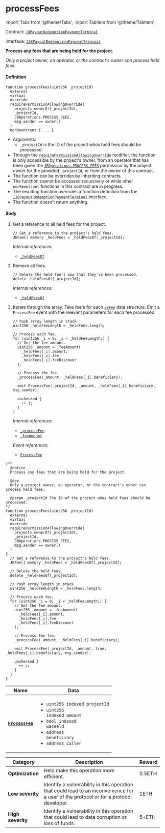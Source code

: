 # processFees

import Tabs from '@theme/Tabs';
import TabItem from '@theme/TabItem';

Contract: [`JBPayoutRedemptionPaymentTerminal`](/docs/v4/deprecated/v2/contracts/or-payment-terminals/or-abstract/jbpayoutredemptionpaymentterminal/README.md)​‌

Interface: [`IJBPayoutRedemptionPaymentTerminal`](/docs/v4/deprecated/v2/interfaces/ijbpayoutredemptionpaymentterminal.md)

<Tabs>
<TabItem value="Step by step" label="Step by step">

**Process any fees that are being held for the project.**

_Only a project owner, an operator, or the contract's owner can process held fees._

#### Definition

```
function processFees(uint256 _projectId)
  external
  virtual
  override
  requirePermissionAllowingOverride(
    projects.ownerOf(_projectId),
    _projectId,
    JBOperations.PROCESS_FEES,
    msg.sender == owner()
  )
  nonReentrant { ... }
```

* Arguments:
  * `_projectId` is the ID of the project whos held fees should be processed.
* Through the [`requirePermissionAllowingOverride`](/docs/v4/deprecated/v2/contracts/or-abstract/jboperatable/modifiers/requirepermissionallowingoverride.md) modifier, the function is only accessible by the project's owner, from an operator that has been given the [`JBOperations.PROCESS_FEES`](/docs/v4/deprecated/v2/libraries/jboperations.md) permission by the project owner for the provided `_projectId`, or from the owner of this contract.
* The function can be overriden by inheriting contracts.
* The function cannot be accessed recursively or while other `nonReentrant` functions in this contract are in progress.
* The resulting function overrides a function definition from the [`IJBPayoutRedemptionPaymentTerminal`](/docs/v4/deprecated/v2/interfaces/ijbpayoutredemptionpaymentterminal.md) interface.
* The function doesn't return anything.

#### Body

1.  Get a reference to all held fees for the project.

    ```
    // Get a reference to the project's held fees.
    JBFee[] memory _heldFees = _heldFeesOf[_projectId];
    ```

    _Internal references:_

    * [`_heldFeesOf`](/docs/v4/deprecated/v2/contracts/or-payment-terminals/or-abstract/jbpayoutredemptionpaymentterminal/properties/-_heldfeesof.md)
2.  Remove all fees.

    ```
    // Delete the held fee's now that they've been processed.
    delete _heldFeesOf[_projectId];
    ```

    _Internal references:_

    * [`_heldFeesOf`](/docs/v4/deprecated/v2/contracts/or-payment-terminals/or-abstract/jbpayoutredemptionpaymentterminal/properties/-_heldfeesof.md)
2.  Iterate through the array. Take fee's for each [`JBFee`](/docs/v4/deprecated/v2/data-structures/jbfee.md) data structure. Emit a `ProcessFee` event with the relevant parameters for each fee processed.

    ```
    // Push array length in stack
    uint256 _heldFeeLength = _heldFees.length;

    // Process each fee.
    for (uint256 _i = 0; _i < _heldFeeLength;) {
      // Get the fee amount.
      uint256 _amount = _feeAmount(
        _heldFees[_i].amount,
        _heldFees[_i].fee,
        _heldFees[_i].feeDiscount
      );

      // Process the fee.
      _processFee(_amount, _heldFees[_i].beneficiary);

      emit ProcessFee(_projectId, _amount, _heldFees[_i].beneficiary, msg.sender);

      unchecked {
        ++_i;
      }
    }
    ```

    _Internal references:_

    * [`_processFee`](/docs/v4/deprecated/v2/contracts/or-payment-terminals/or-abstract/jbpayoutredemptionpaymentterminal/write/-_processfee.md)
    * [`_feeAmount`](/docs/v4/deprecated/v2/contracts/or-payment-terminals/or-abstract/jbpayoutredemptionpaymentterminal/read/-_feeamount.md)

    _Event references:_

    * [`ProcessFee`](/docs/v4/deprecated/v2/contracts/or-payment-terminals/or-abstract/jbpayoutredemptionpaymentterminal/events/processfee.md)

</TabItem>

<TabItem value="Code" label="Code">

```
/**
  @notice
  Process any fees that are being held for the project.

  @dev
  Only a project owner, an operator, or the contract's owner can process held fees.

  @param _projectId The ID of the project whos held fees should be processed.
*/
function processFees(uint256 _projectId)
  external
  virtual
  override
  requirePermissionAllowingOverride(
    projects.ownerOf(_projectId),
    _projectId,
    JBOperations.PROCESS_FEES,
    msg.sender == owner()
  )
{
  // Get a reference to the project's held fees.
  JBFee[] memory _heldFees = _heldFeesOf[_projectId];

  // Delete the held fees.
  delete _heldFeesOf[_projectId];

  // Push array length in stack
  uint256 _heldFeeLength = _heldFees.length;

  // Process each fee.
  for (uint256 _i = 0; _i < _heldFeeLength;) {
    // Get the fee amount.
    uint256 _amount = _feeAmount(
      _heldFees[_i].amount,
      _heldFees[_i].fee,
      _heldFees[_i].feeDiscount
    );

    // Process the fee.
    _processFee(_amount, _heldFees[_i].beneficiary);

    emit ProcessFee(_projectId, _amount, true, _heldFees[_i].beneficiary, msg.sender);

    unchecked {
      ++_i;
    }
  }
}
```

</TabItem>

<TabItem value="Events" label="Events">

| Name                                          | Data                                                                                                                                                       |
| --------------------------------------------- | ---------------------------------------------------------------------------------------------------------------------------------------------------------- |
| [**`ProcessFee`**](/docs/v4/deprecated/v2/contracts/or-payment-terminals/or-abstract/jbpayoutredemptionpaymentterminal/events/processfee.md)                         | <ul><li><code>uint256 indexed projectId</code></li><li><code>uint256 indexed amount</code></li><li><code>bool indexed wasHeld</code></li><li><code>address beneficiary</code></li><li><code>address caller</code></li></ul>                                                                                                                                                                                                                                                                                                                         |

</TabItem>

<TabItem value="Bug bounty" label="Bug bounty">

| Category          | Description                                                                                                                            | Reward |
| ----------------- | -------------------------------------------------------------------------------------------------------------------------------------- | ------ |
| **Optimization**  | Help make this operation more efficient.                                                                                               | 0.5ETH |
| **Low severity**  | Identify a vulnerability in this operation that could lead to an inconvenience for a user of the protocol or for a protocol developer. | 1ETH   |
| **High severity** | Identify a vulnerability in this operation that could lead to data corruption or loss of funds.                                        | 5+ETH  |

</TabItem>
</Tabs>
